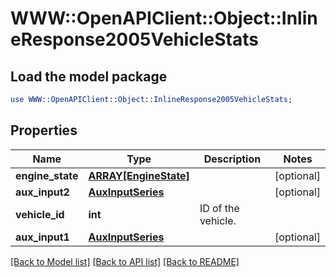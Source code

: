 # WWW::OpenAPIClient::Object::InlineResponse2005VehicleStats

## Load the model package
```perl
use WWW::OpenAPIClient::Object::InlineResponse2005VehicleStats;
```

## Properties
Name | Type | Description | Notes
------------ | ------------- | ------------- | -------------
**engine_state** | [**ARRAY[EngineState]**](EngineState.md) |  | [optional] 
**aux_input2** | [**AuxInputSeries**](AuxInputSeries.md) |  | [optional] 
**vehicle_id** | **int** | ID of the vehicle. | 
**aux_input1** | [**AuxInputSeries**](AuxInputSeries.md) |  | [optional] 

[[Back to Model list]](../README.md#documentation-for-models) [[Back to API list]](../README.md#documentation-for-api-endpoints) [[Back to README]](../README.md)


